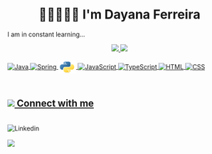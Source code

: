 <h1 align="center">  
👋🏿👩🏿‍💻 I'm Dayana Ferreira 

</h1>

I am in constant learning...
<div align="center">
  <a href="https://github.com/Dayanaferrer">
<img src="https://github-readme-stats.vercel.app/api/top-langs/?username=Dayanaferrer&layout=compact&theme=react"/>   
<img height="165em" src="https://github-readme-stats.vercel.app/api?username=Dayanaferrer&show_icons=true&theme=react&include_all_commits=true&count_private=true"/>
</div>
    
<div style="display: inline_block"><br>
  <img align="center" alt="Java" height="30" width="40" src="https://cdn.jsdelivr.net/gh/devicons/devicon/icons/java/java-original.svg">
  <img align="center" alt="Spring" height="30" width="40" src="https://cdn.jsdelivr.net/gh/devicons/devicon/icons/spring/spring-original.svg">
  <img align="center" alt="Python" height="30" width="40" src="https://raw.githubusercontent.com/devicons/devicon/master/icons/python/python-original.svg">
  <img align="center" alt="JavaScript" height="30" width="40" src="https://cdn.jsdelivr.net/gh/devicons/devicon/icons/javascript/javascript-original.svg">
  <img align="center" alt="TypeScript" height="30" width="40" src="https://cdn.jsdelivr.net/gh/devicons/devicon/icons/typescript/typescript-original.svg">
  <img align="center" alt="HTML" height="30" width="40" src="https://cdn.jsdelivr.net/gh/devicons/devicon/icons/html5/html5-original.svg">
  <img align="center" alt="CSS" height="30" width="40" src="https://cdn.jsdelivr.net/gh/devicons/devicon/icons/css3/css3-original.svg">
</div>

## <br /> <img src="https://media.tenor.com/_DTbF_vWcpYAAAAi/raise-hand-joypixels.gif" width="40">   Connect with me 
<!-- Badges template - https://github.com/Ileriayo/markdown-badges#social--> 
  <br />
  <a  href="https://www.linkedin.com/in/dayanaferreira0/"><img align="left" alt="Linkedin" title="Youtube" src="https://img.shields.io/badge/linkedin-%230077B5.svg?style=for-the-badge&logo=linkedin&logoColor=white"/></a>
  <br /> 
 <br />
  <img src="https://media1.tenor.com/m/TeqhxpTwen4AAAAC/beagle-hey.gif"/>  

  <br /> 



  
